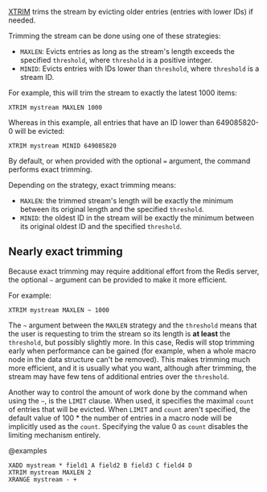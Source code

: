 [XTRIM](/commands/xtrim) trims the stream by evicting older entries (entries with lower IDs) if needed.

Trimming the stream can be done using one of these strategies:

* `MAXLEN`: Evicts entries as long as the stream's length exceeds the specified `threshold`, where `threshold` is a positive integer.
* `MINID`: Evicts entries with IDs lower than `threshold`, where `threshold` is a stream ID.

For example, this will trim the stream to exactly the latest 1000 items:

```
XTRIM mystream MAXLEN 1000
```

Whereas in this example, all entries that have an ID lower than 649085820-0 will be evicted:

```
XTRIM mystream MINID 649085820
```

By default, or when provided with the optional `=` argument, the command performs exact trimming.

Depending on the strategy, exact trimming means:

* `MAXLEN`: the trimmed stream's length will be exactly the minimum between its original length and the specified `threshold`.
* `MINID`: the oldest ID in the stream will be exactly the minimum between its original oldest ID and the specified `threshold`.

Nearly exact trimming
---

Because exact trimming may require additional effort from the Redis server, the optional `~` argument can be provided to make it more efficient.

For example:

```
XTRIM mystream MAXLEN ~ 1000
```

The `~` argument between the `MAXLEN` strategy and the `threshold` means that the user is requesting to trim the stream so its length is **at least** the `threshold`, but possibly slightly more.
In this case, Redis will stop trimming early when performance can be gained (for example, when a whole macro node in the data structure can't be removed).
This makes trimming much more efficient, and it is usually what you want, although after trimming, the stream may have few tens of additional entries over the `threshold`.

Another way to control the amount of work done by the command when using the `~`, is the `LIMIT` clause. 
When used, it specifies the maximal `count` of entries that will be evicted.
When `LIMIT` and `count` aren't specified, the default value of 100 * the number of entries in a macro node will be implicitly used as the `count`.
Specifying the value 0 as `count` disables the limiting mechanism entirely.

@examples

```cli
XADD mystream * field1 A field2 B field3 C field4 D
XTRIM mystream MAXLEN 2
XRANGE mystream - +
```

